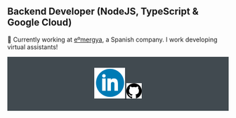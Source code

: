 ## Backend Developer (NodeJS, TypeScript & Google Cloud)

🔭 Currently working at [eºmergya](https://www.emergya.com/en), a Spanish company. I work developing virtual assistants! 


<div align="center" style="background:#414a50; padding: 25px 0;">
  <a href="https://www.linkedin.com/in/francisco-javier-abreu/">
    <img src="https://github.com/franabreu/franabreu/blob/master/linkedin.svg" alt="Connect on Linkedin">
  </a>
  <a href="https://github.com/franabreu/">
    <img src="https://github.com/franabreu/franabreu/blob/master/github.png" alt="Follow me on Github">
  </a>
</div>

<!--
**franabreu/franabreu** is a ✨ _special_ ✨ repository because its `README.md` (this file) appears on your GitHub profile.

Here are some ideas to get you started:

- 🔭 I’m currently working on ...
- 🌱 I’m currently learning ...
- 👯 I’m looking to collaborate on ...
- 🤔 I’m looking for help with ...
- 💬 Ask me about ...
- 📫 How to reach me: ...
- 😄 Pronouns: ...
- ⚡ Fun fact: ...
-->
